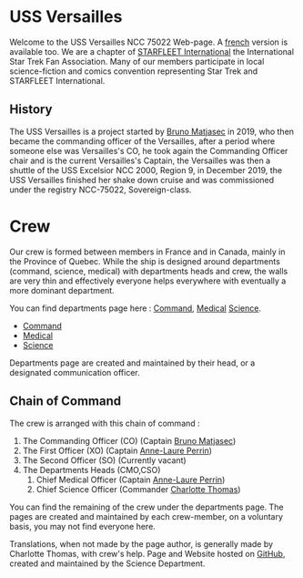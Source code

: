 # USS Versailles
Welcome to the USS Versailles NCC 75022 Web-page. A [french](index-fr.md) version is available too. We are a chapter of [STARFLEET International](https://sfi.org) the International Star Trek Fan Association. Many of our members participate in local science-fiction and comics convention representing Star Trek and STARFLEET International.

## History 
The USS Versailles is a project started by [Bruno Matjasec](en/crew/co.md) in 2019, who then became the commanding officer of the Versailles, after a period where someone else was Versailles's CO, he took again the Commanding Officer chair and is the current Versailles's Captain, the Versailles was then a shuttle of the USS Excelsior NCC 2000, Region 9, in December 2019, the USS Versailles finished her shake down cruise and was commissioned under the registry NCC-75022, Sovereign-class.

# Crew
Our crew is formed between members in France and in Canada, mainly in the Province of Quebec. While the ship is designed around departments (command, science, medical) with departments heads and crew, the walls are very thin and effectively everyone helps everywhere with eventually a more dominant department. 

You can find departments page here : [Command](en/dep/command-dep.md), [Medical](en/dep/medical-dep.md) [Science](en/dep/science-dep.md).
* [Command](en/dep/command-dep.md)
* [Medical](en/dep/medical-dep.md)
* [Science](en/dep/science-dep.md)

Departments page are created and maintained by their head, or a designated communication officer.

## Chain of Command
The crew is arranged with this chain of command :
1. The Commanding Officer (CO) (Captain [Bruno Matjasec](en/crew/co.md))
2. The First Officer (XO) (Captain [Anne-Laure Perrin](en/crew/xo.md))
3. The Second Officer (SO) (Currently vacant)
4. The Departments Heads (CMO,CSO)
   1. Chief Medical Officer (Captain [Anne-Laure Perrin](en/crew/xo.md))
   2. Chief Science Officer (Commander [Charlotte Thomas](en/crew/cso.md))

You can find the remaining of the crew under the departments page. The pages are created and maintained by each crew-member, on a voluntary basis, you may not find everyone here.  

Translations, when not made by the page author, is generally made by Charlotte Thomas, with crew's help.
Page and Website hosted on [GitHub](https://github.com/sfi-region9), created and maintained by the Science Department.